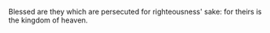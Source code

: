 Blessed are they which are persecuted for righteousness' sake: for theirs is the kingdom of heaven.
